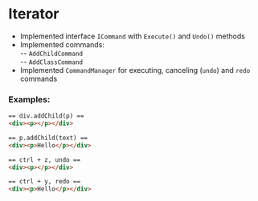 # Iterator
- Implemented interface `ICommand` with `Execute()` and `Undo()` methods
- Implemented commands:  
-- `AddChildCommand`  
-- `AddClassCommand`  
- Implemented `CommandManager` for executing, canceling (`undo`) and `redo` commands  

### Examples:
 
```html
== div.addChild(p) ==
<div><p></p></div>

== p.addChild(text) ==
<div><p>Hello</p></div>

== ctrl + z, undo ==
<div><p></p></div>

== ctrl + y, redo ==
<div><p>Hello</p></div>
```